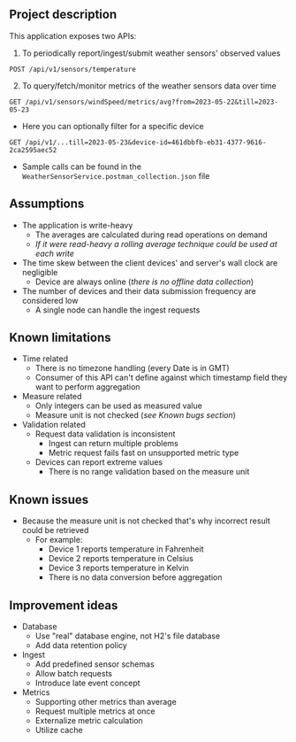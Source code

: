 ## Project description
This application exposes two APIs:
1. To periodically report/ingest/submit weather sensors' observed values 
```none
POST /api/v1/sensors/temperature
```
2. To query/fetch/monitor metrics of the weather sensors data over time 
```
GET /api/v1/sensors/windSpeed/metrics/avg?from=2023-05-22&till=2023-05-23
```
- Here you can optionally filter for a specific device
```
GET /api/v1/...till=2023-05-23&device-id=461dbbfb-eb31-4377-9616-2ca2595aec52
```
- Sample calls can be found in the `WeatherSensorService.postman_collection.json` file


## Assumptions
- The application is write-heavy
    - The averages are calculated during read operations on demand
    - *If it were read-heavy a rolling average technique could be used at each write*
- The time skew between the client devices' and server's wall clock are negligible
    - Device are always online (*there is no offline data collection*)
- The number of devices and their data submission frequency are considered low
    - A single node can handle the ingest requests

## Known limitations
- Time related
    - There is no timezone handling (every Date is in GMT)
    - Consumer of this API can't define against which timestamp field they want to perform aggregation
- Measure related
    - Only integers can be used as measured value
    - Measure unit is not checked (*see Known bugs section*)
- Validation related
    - Request data validation is inconsistent
      - Ingest can return multiple problems
      - Metric request fails fast on unsupported metric type 
    - Devices can report extreme values
      - There is no range validation based on the measure unit

## Known issues
- Because the measure unit is not checked that's why incorrect result could be retrieved
  - For example:
    - Device 1 reports temperature in Fahrenheit
    - Device 2 reports temperature in Celsius
    - Device 3 reports temperature in Kelvin
    - There is no data conversion before aggregation  

## Improvement ideas
- Database
  - Use "real" database engine, not H2's file database
  - Add data retention policy
- Ingest
  - Add predefined sensor schemas 
  - Allow batch requests 
  - Introduce late event concept 
- Metrics
  - Supporting other metrics than average
  - Request multiple metrics at once
  - Externalize metric calculation
  - Utilize cache   
